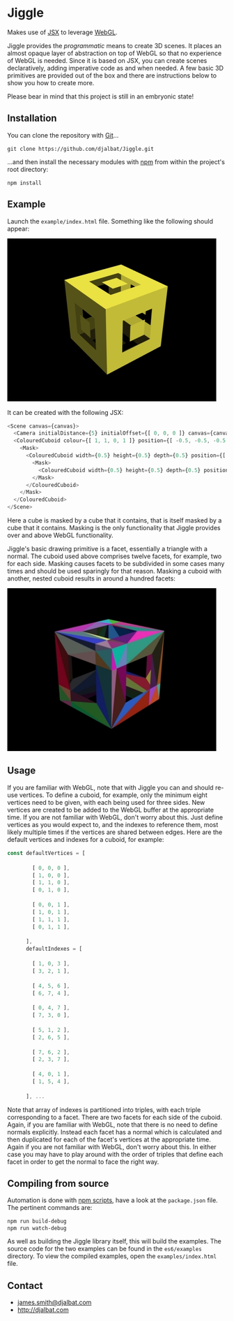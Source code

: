 # Jiggle

Makes use of [JSX](https://facebook.github.io/react/docs/jsx-in-depth.html) to leverage [WebGL](https://developer.mozilla.org/en-US/docs/Web/API/WebGL_API).

Jiggle provides the *programmatic* means to create 3D scenes. It places an almost opaque layer of abstraction on top of WebGL so that no experience of WebGL is needed. Since it is based on JSX, you can create scenes declaratively, adding imperative code as and when needed. A few basic 3D primitives are provided out of the box and there are instructions below to show you how to create more.

Please bear in mind that this project is still in an embryonic state!

## Installation

You can clone the repository with [Git](https://git-scm.com/)...

    git clone https://github.com/djalbat/Jiggle.git

...and then install the necessary modules with [npm](https://www.npmjs.com/) from within the project's root directory:

    npm install

## Example

Launch the `example/index.html` file. Something like the following should appear:

![Masked cube](https://github.com/djalbat/Jiggle/blob/master/assets/masked_cube.jpg)

It can be created with the following JSX:
```js
<Scene canvas={canvas}>
  <Camera initialDistance={5} initialOffset={[ 0, 0, 0 ]} canvas={canvas} />
  <ColouredCuboid colour={[ 1, 1, 0, 1 ]} position={[ -0.5, -0.5, -0.5 ]}>
    <Mask>
      <ColouredCuboid width={0.5} height={0.5} depth={0.5} position={[ 0.25, 0.25, 0.25 ]}>
        <Mask>
          <ColouredCuboid width={0.5} height={0.5} depth={0.5} position={[ 0.25, 0.25, 0.25 ]} />
        </Mask>
      </ColouredCuboid>
    </Mask>
  </ColouredCuboid>
</Scene>
```
Here a cube is masked by a cube that it contains, that is itself masked by a cube that it contains. Masking is the only functionality that Jiggle provides over and above WebGL functionality.

Jiggle's basic drawing primitive is a facet, essentially a triangle with a normal. The cuboid used above comprises twelve facets, for example, two for each side. Masking causes facets to be subdivided in some cases many times and should be used sparingly for that reason. Masking a cuboid with another, nested cuboid results in around a hundred facets: 

![Masked cube facets](https://github.com/djalbat/Jiggle/blob/master/assets/masked_cube_facets.jpg)
    
## Usage

If you are familiar with WebGL, note that with Jiggle you can and should re-use vertices. To define a cuboid, for example, only the minimum eight vertices need to be given, with each being used for three sides. New vertices are created to be added to the WebGL buffer at the appropriate time. If you are not familiar with WebGL, don't worry about this. Just define vertices as you would expect to, and the indexes to reference them, most likely multiple times if the vertices are shared between edges. Here are the default vertices and indexes for a cuboid, for example:  
   
```js
const defaultVertices = [
        
        [ 0, 0, 0 ],
        [ 1, 0, 0 ],
        [ 1, 1, 0 ],
        [ 0, 1, 0 ],
    
        [ 0, 0, 1 ],
        [ 1, 0, 1 ],
        [ 1, 1, 1 ],
        [ 0, 1, 1 ],
    
      ],
      defaultIndexes = [
    
        [ 1, 0, 3 ],
        [ 3, 2, 1 ],
    
        [ 4, 5, 6 ],
        [ 6, 7, 4 ],
    
        [ 0, 4, 7 ],
        [ 7, 3, 0 ],
    
        [ 5, 1, 2 ],
        [ 2, 6, 5 ],
    
        [ 7, 6, 2 ],
        [ 2, 3, 7 ],
    
        [ 4, 0, 1 ],
        [ 1, 5, 4 ],
    
      ], ...   
```
          
Note that array of indexes is partitioned into triples, with each triple corresponding to a facet. There are two facets for each side of the cuboid. Again, if you are familiar with WebGL, note that there is no need to define normals explicitly. Instead each facet has a normal which is calculated and then duplicated for each of the facet's vertices at the appropriate time. Again if you are not familiar with WebGL, don't worry about this. In either case you may have to play around with the order of triples that define each facet in order to get the normal to face the right way.
    
## Compiling from source

Automation is done with [npm scripts](https://docs.npmjs.com/misc/scripts), have a look at the `package.json` file. The pertinent commands are:

    npm run build-debug
    npm run watch-debug
    
As well as building the Jiggle library itself, this will build the examples. The source code for the two examples can be found in the `es6/examples` directory. To view the compiled examples, open the `examples/index.html` file.
    
## Contact

- james.smith@djalbat.com
- http://djalbat.com
